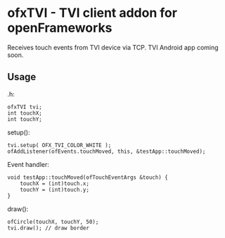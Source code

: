 # ofxTVI - TVI client addon for openFrameworks

Receives touch events from TVI device via TCP. TVI Android app coming soon.

## Usage

.h:

	ofxTVI tvi;
	int touchX;
	int touchY;

setup():

	tvi.setup( OFX_TVI_COLOR_WHITE );
	ofAddListener(ofEvents.touchMoved, this, &testApp::touchMoved);

Event handler:

	void testApp::touchMoved(ofTouchEventArgs &touch) {
		touchX = (int)touch.x;
		touchY = (int)touch.y;
	}

draw():

	ofCircle(touchX, touchY, 50);
	tvi.draw(); // draw border